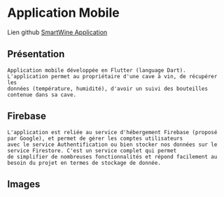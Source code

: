# Application Mobile 
Lien github [SmartWine Application](https://github.com/touch789/app_smartwine.git)

## Présentation
```
Application mobile développée en Flutter (language Dart). L'application permet au propriétaire d'une cave à vin, de récupérer les 
données (température, humidité), d'avoir un suivi des bouteilles contenue dans sa cave. 

```

## Firebase 
```
L'application est reliée au service d'hébergement Firebase (proposé par Google), et permet de gérer les comptes utilisateurs 
avec le service Authentification ou bien stocker nos données sur le service Firestore. C'est un service complet qui permet
de simplifier de nombreuses fonctionnalités et répond facilement au besoin du projet en termes de stockage de donnée. 
```

## Images

